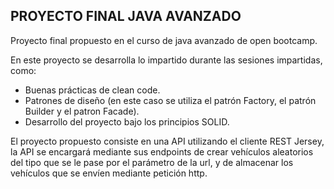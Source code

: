## PROYECTO FINAL JAVA AVANZADO
Proyecto final propuesto en el curso de java avanzado de open bootcamp.

En este proyecto se desarrolla lo impartido durante las sesiones impartidas, como:

* Buenas prácticas de clean code.
* Patrones de diseño (en este caso se utiliza el patrón Factory, el patrón Builder y el patron Facade).
* Desarrollo del proyecto bajo los principios SOLID.

El proyecto propuesto consiste en una API utilizando el cliente REST Jersey, la API se encargará mediante sus endpoints 
de crear vehículos aleatorios del tipo que se le pase por el parámetro de la url, y de almacenar los vehículos que
se envíen mediante petición http.